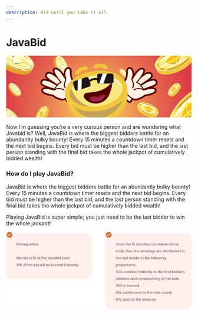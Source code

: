 ```yaml
---
description: Bid until you take it all.
---
```


# JavaBid

![](../.gitbook/assets/grupo-383.jpg)

Now I’m guessing you’re a very curious person and are wondering what Javabid is? Well, JavaBid is where the biggest bidders battle for an abundantly bulky bounty! Every 15 minutes a countdown timer resets and the next bid begins. Every bid must be higher than the last bid, and the last person standing with the final bid takes the whole jackpot of cumulatively bidded wealth!

### How do I play JavaBid?

JavaBid is where the biggest bidders battle for an abundantly bulky bounty! Every 15 minutes a countdown timer resets and the next bid begins. Every bid must be higher than the last bid, and the last person standing with the final bid takes the whole jackpot of cumulatively bidded wealth!

Playing JavaBid is super simple; you just need to be the last bidder to win the whole jackpot!

![](../.gitbook/assets/grupo-413.jpg)

